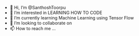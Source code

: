 - 👋 Hi, I’m @SanthoshToorpu
- 👀 I’m interested in LEARNING HOW TO CODE
- 🌱 I’m currently learning Machine Learning using Tensor Flow
- 💞️ I’m looking to collaborate on 
- 📫 How to reach me ...

<!---
SanthoshToorpu/SanthoshToorpu is a ✨ special ✨ repository because its `README.md` (this file) appears on your GitHub profile.
You can click the Preview link to take a look at your changes.
--->
